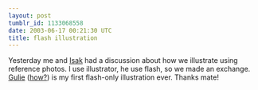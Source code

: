 ```yaml
---
layout: post
tumblr_id: 1133068558  
date: 2003-06-17 00:21:30 UTC
title: flash illustration
---
```


Yesterday me and <a href="http://www.cryostasislab.nu" target="_blank">Isak</a> had a discussion about how we illustrate using reference photos. I use illustrator, he use flash, so we made an exchange. <a href="Javascript:showme('gfx/illustration/gulie.jpg')">Gulie</a> (<a href="http://212.37.105.37/inc/r/u/gulie_overview.jpg" target="_blank">how?</a>) is my first flash-only illustration ever. Thanks mate!
